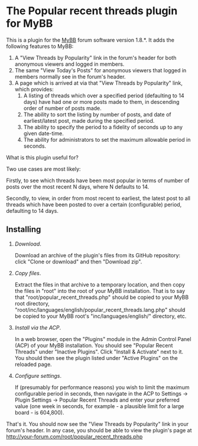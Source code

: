 # The Popular recent threads plugin for MyBB

This is a plugin for the [MyBB](https://mybb.com/) forum software version 1.8.*. It adds the following features to MyBB:

1. A "View Threads by Popularity" link in the forum's header for both anonymous viewers and logged in members.
2. The same "View Today's Posts" for anonymous viewers that logged in members normally see in the forum's header.
3. A page which is arrived at via that "View Threads by Popularity" link, which provides:
   1. A listing of threads which over a specified period (defaulting to 14 days) have had one or more posts made to them, in descending order of number of posts made.
   2. The ability to sort the listing by number of posts, and date of earliest/latest post, made during the specified period.
   3. The ability to specify the period to a fidelity of seconds up to any given date-time.
   4. The ability for administrators to set the maximum allowable period in seconds.

What is this plugin useful for?

Two use cases are most likely:

Firstly, to see which threads have been most popular in terms of number of posts over the most recent N days, where N defaults to 14.

Secondly, to view, in order from most recent to earliest, the latest post to all threads which have been posted to over a certain (configurable) period, defaulting to 14 days.

## Installing

1. *Download*.

   Download an archive of the plugin's files from its GitHub repository: click "Clone or download" and then "Download zip".

2. *Copy files*.

   Extract the files in that archive to a temporary location, and then copy the files in "root" into the root of your MyBB installation. That is to say that "root/popular_recent_threads.php" should be copied to your MyBB root directory, "root/inc/languages/english/popular_recent_threads.lang.php" should be copied to your MyBB root's "inc/languages/english/" directory, etc.

3. *Install via the ACP*.

   In a web browser, open the "Plugins" module in the Admin Control Panel (ACP) of your MyBB installation. You should see "Popular Recent Threads" under "Inactive Plugins". Click "Install & Activate" next to it. You should then see the plugin listed under "Active Plugins" on the reloaded page.

4. *Configure settings*.

   If (presumably for performance reasons) you wish to limit the maximum configurable period in seconds, then navigate in the ACP to Settings -> Plugin Settings -> Popular Recent Threads and enter your preferred value (one week in seconds, for example - a plausible limit for a large board - is 604,800).

That's it. You should now see the "View Threads by Popularity" link in your forum's header. In any case, you should be able to view the plugin's page at http://your-forum.com/root/popular_recent_threads.php